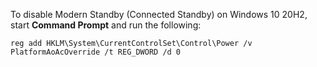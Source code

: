To disable Modern Standby (Connected Standby) on Windows 10 20H2, start **Command Prompt** and run the following:

    reg add HKLM\System\CurrentControlSet\Control\Power /v PlatformAoAcOverride /t REG_DWORD /d 0
